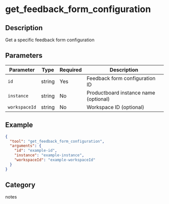 # get_feedback_form_configuration

## Description
Get a specific feedback form configuration

## Parameters

| Parameter | Type | Required | Description |
|-----------|------|----------|-------------|
| `id` | string | Yes | Feedback form configuration ID |
| `instance` | string | No | Productboard instance name (optional) |
| `workspaceId` | string | No | Workspace ID (optional) |

## Example

```json
{
  "tool": "get_feedback_form_configuration",
  "arguments": {
    "id": "example-id",
    "instance": "example-instance",
    "workspaceId": "example-workspaceId"
  }
}
```

## Category
notes

